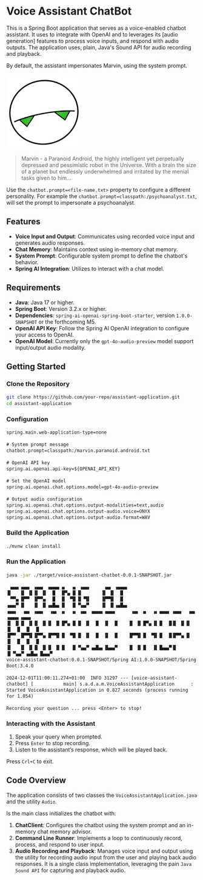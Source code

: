 # Voice Assistant ChatBot

This is a Spring Boot application that serves as a voice-enabled chatbot assistant. 
It uses to integrate with OpenAI and to leverages its [audio generation] features to process voice inputs, and respond with audio outputs. 
The application uses, plain, Java's Sound API for audio recording and playback.

By default, the assistant impersonates Marvin, using the system prompt.

<img src="doc/marvin-transparent.svg" width="200" align="center"/>

> Marvin - a Paranoid Android, the highly intelligent yet perpetually depressed and pessimistic robot in the Universe. 
> With a brain the size of a planet but endlessly underwhelmed and irritated by the menial tasks given to him... 

Use the `chatbot.prompt=<file-name.txt>` property to configure a different personality.
For example the `chatbot.prompt=classpath:/psychoanalyst.txt`, will set the prompt to impersonate a psychoanalyst.

## Features

- **Voice Input and Output**: Communicates using recorded voice input and generates audio responses.
- **Chat Memory**: Maintains context using in-memory chat memory.
- **System Prompt**: Configurable system prompt to define the chatbot's behavior.
- **Spring AI Integration**: Utilizes to interact with a chat model.

## Requirements

- **Java**: Java 17 or higher.
- **Spring Boot**: Version 3.2.x or higher.
- **Dependencies**: `spring-ai-openai-spring-boot-starter`, version `1.0.0-SNAPSHOT` or the forthcoming M5.
- **OpenAI API Key**: Follow the Spring AI OpenAI integration to configure your access to OpenAI.
- **OpenAI Model**: Currently only the `gpt-4o-audio-preview` model support input/output audio modality.

## Getting Started

### Clone the Repository

```bash
git clone https://github.com/your-repo/assistant-application.git
cd assistant-application
```

### Configuration

```properties
spring.main.web-application-type=none

# System prompt message
chatbot.prompt=classpath:/marvin.paranoid.android.txt

# OpenAI API key
spring.ai.openai.api-key=${OPENAI_API_KEY}

# Set the OpenAI model
spring.ai.openai.chat.options.model=gpt-4o-audio-preview

# Output audio configuration
spring.ai.openai.chat.options.output-modalities=text,audio
spring.ai.openai.chat.options.output-audio.voice=ONYX
spring.ai.openai.chat.options.output-audio.format=WAV
```

### Build the Application

```bash
./mvnw clean install
```

### Run the Application

```bash
java -jar ./target/voice-assistant-chatbot-0.0.1-SNAPSHOT.jar
```

```
 ▗▄▄▖▗▄▄▖ ▗▄▄▖ ▗▄▄▄▖▗▖  ▗▖ ▗▄▄▖     ▗▄▖ ▗▄▄▄▖                                    
▐▌   ▐▌ ▐▌▐▌ ▐▌  █  ▐▛▚▖▐▌▐▌       ▐▌ ▐▌  █                                      
 ▝▀▚▖▐▛▀▘ ▐▛▀▚▖  █  ▐▌ ▝▜▌▐▌▝▜▌    ▐▛▀▜▌  █                                      
▗▄▄▞▘▐▌   ▐▌ ▐▌▗▄█▄▖▐▌  ▐▌▝▚▄▞▘    ▐▌ ▐▌▗▄█▄▖                                    
▗▄▄▖  ▗▄▖ ▗▄▄▖  ▗▄▖ ▗▖  ▗▖ ▗▄▖ ▗▄▄▄▖▗▄▄▄      ▗▄▖ ▗▖  ▗▖▗▄▄▄ ▗▄▄▖  ▗▄▖ ▗▄▄▄▖▗▄▄▄ 
▐▌ ▐▌▐▌ ▐▌▐▌ ▐▌▐▌ ▐▌▐▛▚▖▐▌▐▌ ▐▌  █  ▐▌  █    ▐▌ ▐▌▐▛▚▖▐▌▐▌  █▐▌ ▐▌▐▌ ▐▌  █  ▐▌  █
▐▛▀▘ ▐▛▀▜▌▐▛▀▚▖▐▛▀▜▌▐▌ ▝▜▌▐▌ ▐▌  █  ▐▌  █    ▐▛▀▜▌▐▌ ▝▜▌▐▌  █▐▛▀▚▖▐▌ ▐▌  █  ▐▌  █
▐▌   ▐▌ ▐▌▐▌ ▐▌▐▌ ▐▌▐▌  ▐▌▝▚▄▞▘▗▄█▄▖▐▙▄▄▀    ▐▌ ▐▌▐▌  ▐▌▐▙▄▄▀▐▌ ▐▌▝▚▄▞▘▗▄█▄▖▐▙▄▄▀
voice-assistant-chatbot:0.0.1-SNAPSHOT/Spring AI:1.0.0-SNAPSHOT/Spring Boot:3.4.0

2024-12-01T11:00:11.274+01:00  INFO 31297 --- [voice-assistant-chatbot] [           main] s.a.d.a.m.VoiceAssistantApplication      : Started VoiceAssistantApplication in 0.827 seconds (process running for 1.054)

Recording your question ... press <Enter> to stop!
```

### Interacting with the Assistant

1. Speak your query when prompted.
2. Press `Enter` to stop recording.
3. Listen to the assistant’s response, which will be played back.

Press `Crl+C` to exit. 

## Code Overview

The application consists of two classes the `VoiceAssistantApplication.java` and the utility `Audio`.

Is the  main class initializes the chatbot with:

1. **ChatClient**: Configures the chatbot using the system prompt and an in-memory chat memory advisor.
2. **Command Line Runner**: Implements a loop to continuously record, process, and respond to user input.
3. **Audio Recording and Playback**: Manages voice input and output using the utility for recording audio input from the user and playing back audio responses.
It is a single class implementation, leveraging the pain `Java Sound API` for capturing and playback audio. 

